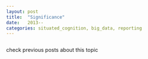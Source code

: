 ```yaml
---
layout: post
title:  "Significance"
date:   2013--
categories: situated_cognition, big_data, reporting
---
```


![]()

check previous posts about this topic

